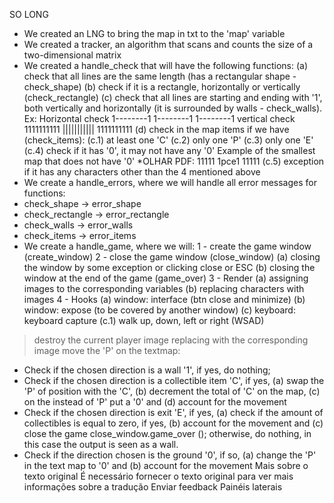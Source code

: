 SO LONG

- We created an LNG to bring the map in txt to the 'map' variable
- We created a tracker, an algorithm that scans and counts the size of a two-dimensional matrix
- We created a handle_check that will have the following functions:
(a) check that all lines are the same length (has a rectangular shape - check_shape)
(b) check if it is a rectangle, horizontally or vertically (check_rectangle)
(c) check that all lines are starting and ending with '1', both vertically and horizontally (it is surrounded by walls - check_walls). Ex:
Horizontal check
1--------1
1--------1
1--------1
vertical check
1111111111
|||||||||||
1111111111
(d) check in the map items if we have (check_items):
(c.1) at least one 'C'
(c.2) only one 'P'
(c.3) only one 'E'
(c.4) check if it has '0', it may not have any '0'
Example of the smallest map that does not have '0' *OLHAR PDF:
11111
1pce1
11111
(c.5) exception if it has any characters other than the 4 mentioned above
- We create a handle_errors, where we will handle all error messages for functions:
- check_shape -> error_shape
- check_rectangle -> error_rectangle
- check_walls -> error_walls
- check_items -> error_items
- We create a handle_game, where we will:
1 - create the game window (create_window)
2 - close the game window (close_window)
(a) closing the window by some exception or clicking close or ESC
(b) closing the window at the end of the game (game_over)
3 - Render
(a) assigning images to the corresponding variables
(b) replacing characters with images
4 - Hooks
(a) window: interface (btn close and minimize)
(b) window: expose (to be covered by another window)
(c) keyboard: keyboard capture
(c.1) walk up, down, left or right (WSAD)
> destroy the current player image
> replacing with the corresponding image
> move the 'P' on the textmap:
- Check if the chosen direction is a wall '1', if yes, do nothing;
- Check if the chosen direction is a collectible item 'C', if yes, (a) swap the 'P' of position with the 'C', (b) decrement the total of 'C' on the map, (c) on the instead of 'P' put a '0' and (d) account for the movement
- Check if the chosen direction is exit 'E', if yes, (a) check if the amount of collectibles is equal to zero, if yes, (b) account for the movement and (c) close the game close_window.game_over (); otherwise, do nothing, in this case the output is seen as a wall.
- Check if the direction chosen is the ground '0', if so, (a) change the 'P' in the text map to '0' and (b) account for the movement
Mais sobre o texto original
É necessário fornecer o texto original para ver mais informações sobre a tradução
Enviar feedback
Painéis laterais
